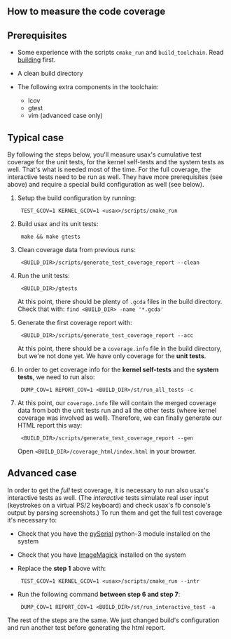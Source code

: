 
How to measure the code coverage
----------------------------------

## Prerequisites

 * Some experience with the scripts `cmake_run` and `build_toolchain`.
   Read [building](building.md) first.

 * A clean build directory

 * The following extra components in the toolchain:

      - lcov
      - gtest
      - vim (advanced case only)

## Typical case

By following the steps below, you'll measure usax's cumulative test coverage
for the unit tests, for the kernel self-tests and the system tests as well.
That's what is needed most of the time. For the full coverage, the interactive
tests need to be run as well. They have more prerequisites (see above) and
require a special build configuration as well (see below).

1. Setup the build configuration by running:

        TEST_GCOV=1 KERNEL_GCOV=1 <usax>/scripts/cmake_run

2. Build usax and its unit tests:

        make && make gtests

3. Clean coverage data from previous runs:

        <BUILD_DIR>/scripts/generate_test_coverage_report --clean

4. Run the unit tests:

        <BUILD_DIR>/gtests

   At this point, there should be plenty of `.gcda` files in the build
   directory. Check that with: `find <BUILD_DIR> -name '*.gcda'`

5. Generate the first coverage report with:

        <BUILD_DIR>/scripts/generate_test_coverage_report --acc

   At this point, there should be a `coverage.info` file in the build directory,
   but we're not done yet. We have only coverage for the **unit tests**.

6. In order to get coverage info for the **kernel self-tests** and the
   **system tests**, we need to run also:

        DUMP_COV=1 REPORT_COV=1 <BUILD_DIR>/st/run_all_tests -c

7. At this point, our `coverage.info` file will contain the merged coverage data
   from both the unit tests run and all the other tests (where kernel coverage
   was involved as well). Therefore, we can finally generate our HTML report
   this way:

        <BUILD_DIR>/scripts/generate_test_coverage_report --gen

   Open `<BUILD_DIR>/coverage_html/index.html` in your browser.

## Advanced case

In order to get the *full* test coverage, it is necessary to run also usax's
interactive tests as well. (The *interactive* tests simulate real user
input (keystrokes on a virtual PS/2 keyboard) and check usax's fb console's
output by parsing screenshots.) To run them and get the full test coverage
it's necessary to:

 * Check that you have the [pySerial] python-3 module installed on the system

 * Check that you have [ImageMagick] installed on the system

 * Replace the **step 1** above with:

        TEST_GCOV=1 KERNEL_GCOV=1 <usax>/scripts/cmake_run --intr

 * Run the following command **between step 6 and step 7**:

        DUMP_COV=1 REPORT_COV=1 <BUILD_DIR>/st/run_interactive_test -a

The rest of the steps are the same. We just changed build's configuration and
run another test before generating the html report.

[pySerial]: https://pyserial.readthedocs.io/en/latest/pyserial.html
[ImageMagick]: https://imagemagick.org/
